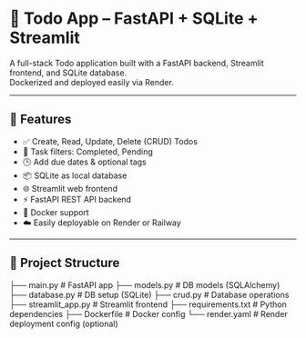 # 📝 Todo App – FastAPI + SQLite + Streamlit

A full-stack Todo application built with a FastAPI backend, Streamlit frontend, and SQLite database.  
Dockerized and deployed easily via Render.

---

## 🚀 Features

- ✅ Create, Read, Update, Delete (CRUD) Todos
- 🎯 Task filters: Completed, Pending
- 🕒 Add due dates & optional tags
- 📦 SQLite as local database
- 🌐 Streamlit web frontend
- ⚡ FastAPI REST API backend
- 🐳 Docker support
- ☁️ Easily deployable on Render or Railway

---

## 📁 Project Structure

├── main.py # FastAPI app
├── models.py # DB models (SQLAlchemy)
├── database.py # DB setup (SQLite)
├── crud.py # Database operations
├── streamlit_app.py # Streamlit frontend
├── requirements.txt # Python dependencies
├── Dockerfile # Docker config
└── render.yaml # Render deployment config (optional)
